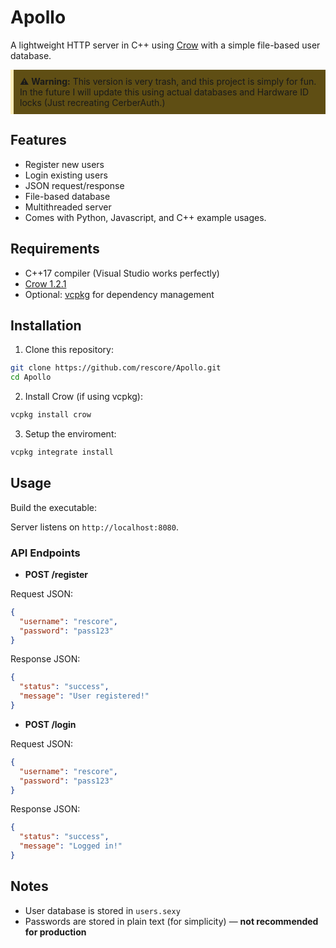 # Apollo

A lightweight HTTP server in C++ using [Crow](https://github.com/CrowCpp/Crow) with a simple file-based user database.

<div style="background-color: #5f4e14ff; padding: 10px; border-left: 5px solid #ffeeba;">
  ⚠️ <strong>Warning:</strong> This version is very trash, and this project is simply for fun. In the future I will update this using actual databases and Hardware ID locks (Just recreating CerberAuth.)
</div>

## Features

* Register new users
* Login existing users
* JSON request/response
* File-based database
* Multithreaded server
* Comes with Python, Javascript, and C++ example usages.

## Requirements

* C++17 compiler (Visual Studio works perfectly)
* [Crow 1.2.1](https://github.com/CrowCpp/Crow)
* Optional: [vcpkg](https://github.com/microsoft/vcpkg) for dependency management

## Installation

1. Clone this repository:

```bash
git clone https://github.com/rescore/Apollo.git
cd Apollo
```

2. Install Crow (if using vcpkg):

```bash
vcpkg install crow
```

3. Setup the enviroment:

```bash
vcpkg integrate install
```

## Usage

Build the executable:


Server listens on `http://localhost:8080`.

### API Endpoints

* **POST /register**

Request JSON:

```json
{
  "username": "rescore",
  "password": "pass123"
}
```

Response JSON:

```json
{
  "status": "success",
  "message": "User registered!"
}
```

* **POST /login**

Request JSON:

```json
{
  "username": "rescore",
  "password": "pass123"
}
```

Response JSON:

```json
{
  "status": "success",
  "message": "Logged in!"
}
```

## Notes

* User database is stored in `users.sexy`
* Passwords are stored in plain text (for simplicity) — **not recommended for production**
